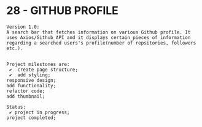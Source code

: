 # 28 - GITHUB PROFILE

    Version 1.0:
    A search bar that fetches information on various Github profile. It uses Axios/Github API and it displays certain pieces of information regarding a searched users's profile(number of repsitories, followers etc.).


    Project milestones are:
     ✔  create page structure;
     ✔  add styling;
    responsive design;
    add functionality;
    refactor code;
    add thumbnail;

    Status:
     ✔ project in progress;
    project completed;
